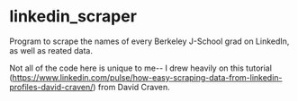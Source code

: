 # linkedin_scraper
Program to scrape the names of every Berkeley J-School grad on LinkedIn, as well as reated data. 

Not all of the code here is unique to me-- I drew heavily on this tutorial (https://www.linkedin.com/pulse/how-easy-scraping-data-from-linkedin-profiles-david-craven/) from David Craven. 
